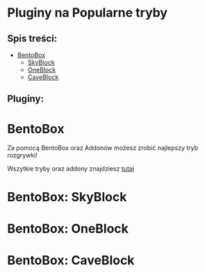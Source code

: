 # Pluginy na Popularne tryby
## Spis treści:
- [BentoBox](https://github.com/vBagieta/Minecraft/blob/main/Pluginy/pluginy_na_tryby.md#bentobox)
  - [SkyBlock]()
  - [OneBlock]()
  - [CaveBlock]()
## Pluginy:

# BentoBox
Za pomocą BentoBox oraz Addonów możesz zrobić najlepszy tryb rozgrywki!

Wszytkie tryby oraz addony znajdziesz [tutaj](https://download.bentobox.world/)

# BentoBox: SkyBlock

# BentoBox: OneBlock

# BentoBox: CaveBlock
